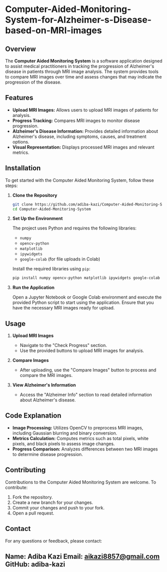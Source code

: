 # Computer-Aided-Monitoring-System-for-Alzheimer-s-Disease-based-on-MRI-images

## Overview

The **Computer Aided Monitoring System** is a software application designed to assist medical practitioners in tracking the progression of Alzheimer's disease in patients through MRI image analysis. The system provides tools to compare MRI images over time and assess changes that may indicate the progression of the disease.

## Features

- **Upload MRI Images:** Allows users to upload MRI images of patients for analysis.
- **Progress Tracking:** Compares MRI images to monitor disease progression.
- **Alzheimer's Disease Information:** Provides detailed information about Alzheimer's disease, including symptoms, causes, and treatment options.
- **Visual Representation:** Displays processed MRI images and relevant metrics.

## Installation

To get started with the Computer Aided Monitoring System, follow these steps:

1. **Clone the Repository**

   ```bash
   git clone https://github.com/adiba-kazi/Computer-Aided-Monitoring-System.git
   cd Computer-Aided-Monitoring-System
   ```

2. **Set Up the Environment**

   The project uses Python and requires the following libraries:

   - `numpy`
   - `opencv-python`
   - `matplotlib`
   - `ipywidgets`
   - `google-colab` (for file uploads in Colab)

   Install the required libraries using `pip`:

   ```bash
   pip install numpy opencv-python matplotlib ipywidgets google-colab
   ```

3. **Run the Application**

   Open a Jupyter Notebook or Google Colab environment and execute the provided Python script to start using the application. Ensure that you have the necessary MRI images ready for upload.

## Usage

1. **Upload MRI Images**
   - Navigate to the "Check Progress" section.
   - Use the provided buttons to upload MRI images for analysis.

2. **Compare Images**
   - After uploading, use the "Compare Images" button to process and compare the MRI images.

3. **View Alzheimer's Information**
   - Access the "Alzheimer Info" section to read detailed information about Alzheimer's disease.

## Code Explanation

- **Image Processing:** Utilizes OpenCV to preprocess MRI images, including Gaussian blurring and binary conversion.
- **Metrics Calculation:** Computes metrics such as total pixels, white pixels, and black pixels to assess image changes.
- **Progress Comparison:** Analyzes differences between two MRI images to determine disease progression.

## Contributing

Contributions to the Computer Aided Monitoring System are welcome. To contribute:

1. Fork the repository.
2. Create a new branch for your changes.
3. Commit your changes and push to your fork.
4. Open a pull request.

## Contact

For any questions or feedback, please contact:

Name: Adiba Kazi
Email: aikazi8857@gmail.com
GitHub: adiba-kazi
---
